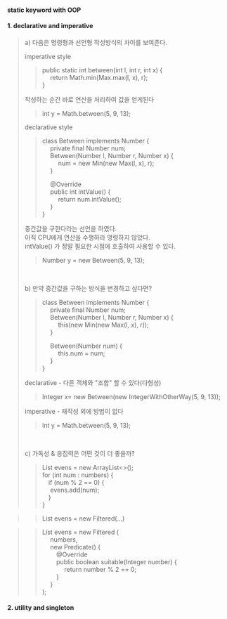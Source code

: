 #### static keyword with OOP
#### 1. declarative and imperative
> a) 다음은 명령형과 선언형 작성방식의 차이를 보여준다.
>   
>  imperative style
>> public static int between(int l, int r, int x) {  
>> &emsp; return Math.min(Max.max(l, x), r);  
>> }  
>  
>  작성하는 순간 바로 연산을 처리하여 값을 얻게된다  
>> int y = Math.between(5, 9, 13);
>   
> declarative style
>> class Between implements Number {  
>> &emsp; private final Number num;  
>> &emsp; Between(Number l, Number r, Number x) {  
>> &emsp; &emsp; num = new Min(new Max(l, x), r);  
>> &emsp; }  
>>  
>> &emsp; @Override  
>> &emsp; public int intValue() {  
>> &emsp; &emsp; return num.intValue();  
>> &emsp; }  
>> }  
>
> 중간값을 구한다라는 선언을 하였다.  
> 아직 CPU에게 연산을 수행하라 명령하지 않았다.  
> intValue() 가 정말 필요한 시점에 호출하여 사용할 수 있다.  
>> Number y = new Between(5, 9, 13);  
>
> <br> 
>
> b) 만약 중간값을 구하는 방식을 변경하고 싶다면?   
>> class Between implements Number {  
>> &emsp; private final Number num;  
>> &emsp; Between(Number l, Number r, Number x) {  
>> &emsp; &emsp; this(new Min(new Max(l, x), r));  
>> &emsp; }
>>
>> &emsp; Between(Number num) {  
>> &emsp; &emsp; this.num = num;  
>> &emsp; }  
>> }  
>     
> declarative - 다른 객체와 "조합" 할 수 있다(다형성)  
>> Integer x= new Between(new IntegerWithOtherWay(5, 9, 13));  
> 
> imperative - 재작성 외에 방법이 없다  
>> int y = Math.between(5, 9, 13);  
>
> <br> 
>
> c) 가독성 & 응집력은 어떤 것이 더 좋을까?
>> List<Integer> evens = new ArrayList<>();  
>> for (int num : numbers) {  
>> &emsp;if (num % 2 == 0) {  
>> &emsp; evens.add(num);   
>> &emsp;}  
>>}  

>> List<Integer> evens = new Filtered(...)  

>> List<Integer> evens = new Filtered (    
>> &emsp; numbers,  
>> &emsp; new Predicate<Integer>() {    
>> &emsp;&emsp; @Override  
>> &emsp;&emsp; public boolean suitable(Integer number) {        
>> &emsp;&emsp; &emsp; return number % 2 == 0;    
>> &emsp;&emsp; }  
>> &emsp; }  
>> );  

#### 2. utility and singleton  